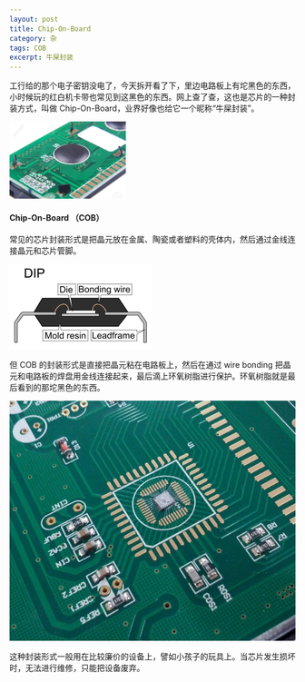 ```yaml
---
layout: post
title: Chip-On-Board
category: 杂
tags: COB
excerpt: 牛屎封装
---
```


工行给的那个电子密钥没电了，今天拆开看了下，里边电路板上有坨黑色的东西，小时候玩的红白机卡带也常见到这黑色的东西。网上查了查，这也是芯片的一种封装方式，叫做 Chip-On-Board，业界好像也给它一个昵称“牛屎封装”。

<img src="../../images/cob.jpg" alt="COB" style="zoom: 20%;" />



#### Chip-On-Board （COB）

常见的芯片封装形式是把晶元放在金属、陶瓷或者塑料的壳体内，然后通过金线连接晶元和芯片管脚。

<img src="../../images/DIP_package_sideview.PNG" alt="ic pageage" style="zoom: 25%;" />



但 COB 的封装形式是直接把晶元粘在电路板上，然后在通过 wire bonding 把晶元和电路板的焊盘用金线连接起来，最后滴上环氧树脂进行保护。环氧树脂就是最后看到的那坨黑色的东西。

<img src="../../images/wire-bonding.jpg" alt="wire-bonding"  />



这种封装形式一般用在比较廉价的设备上，譬如小孩子的玩具上。当芯片发生损坏时，无法进行维修，只能把设备废弃。
